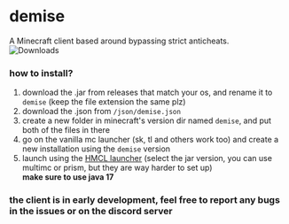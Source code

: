 # demise
A Minecraft client based around bypassing strict anticheats.
<br> <img src="https://img.shields.io/github/downloads/larryngton2/demise/total?label=Github%20Downloads" alt="Downloads">

### how to install?
1) download the .jar from releases that match your os, and rename it to `demise` (keep the file extension the same plz)
2) download the .json from `/json/demise.json`
3) create a new folder in minecraft's version dir named `demise`, and put both of the files in there
4) go on the vanilla mc launcher (sk, tl and others work too) and create a new installation using the `demise` version
5) launch using the [HMCL launcher](https://github.com/HMCL-dev/HMCL) (select the jar version, you can use multimc or prism, but they are way harder to set up)
   <br> <b> make sure to use java 17 </b>

### the client is in early development, feel free to report any bugs in the issues or on the discord server
